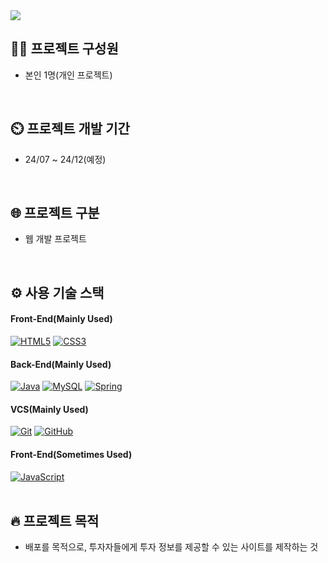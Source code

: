 <a href="https://github.com/Reality-out/spring-side-project1">
  <img src="https://capsule-render.vercel.app/api?type=rounded&height=150&color=gradient&text=스프링%20사이드%20프로젝트&section=header&reversal=false&fontSize=64&animation=fadeIn&stroke=AFEEEE&strokeWidth=1&descAlignY=50"/>
</a>
<br>

## 👨🏻 프로젝트 구성원
- 본인 1명(개인 프로젝트)
<br>

## ⏲️ 프로젝트 개발 기간
- 24/07 ~ 24/12(예정)
<br>

## 🌐 프로젝트 구분
- 웹 개발 프로젝트
<br>

## ⚙️ 사용 기술 스택
#### Front-End(Mainly Used)
[![HTML5](https://img.shields.io/badge/html5-E34F26?style=for-the-badge&logo=html5&logoColor=white)]()
[![CSS3](https://img.shields.io/badge/CSS3-1572B6?style=for-the-badge&logo=css3&logoColor=white)]()
<br>

#### Back-End(Mainly Used)
[![Java](https://img.shields.io/badge/Java-ED8B00?style=for-the-badge&logo=openjdk&logoColor=white)]()
[![MySQL](https://img.shields.io/badge/MySQL-00000F?style=for-the-badge&logo=mysql&logoColor=white)]()
[![Spring](https://img.shields.io/badge/Spring-6DB33F?style=for-the-badge&logo=Spring&logoColor=white)]()
<br>

#### VCS(Mainly Used)
[![Git](https://img.shields.io/badge/git-F05032?style=for-the-badge&logo=git&logoColor=white)]()
[![GitHub](https://img.shields.io/badge/github-181717?style=for-the-badge&logo=github&logoColor=white)]()
<br>

#### Front-End(Sometimes Used)
[![JavaScript](https://img.shields.io/badge/JavaScript-F7DF1E?style=for-the-badge&logo=JavaScript&logoColor=white)]()
<br>
<br>

## 🔥 프로젝트 목적
- 배포를 목적으로, 투자자들에게 투자 정보를 제공할 수 있는 사이트를 제작하는 것
